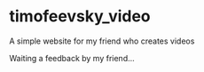 # timofeevsky_video
A simple website for my friend who creates videos

Waiting a feedback by my friend... 
